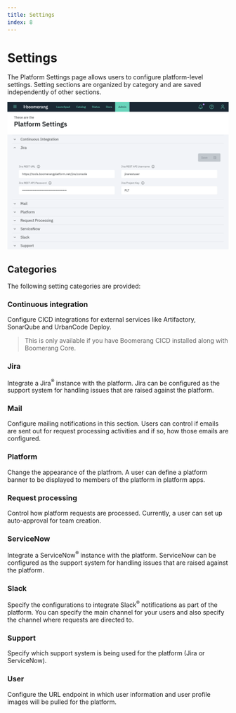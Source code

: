 ```yaml
---
title: Settings
index: 8
---
```


# Settings

The Platform Settings page allows users to configure platform-level settings. Setting sections are organized by category and are saved independently of other sections.

![Settings](./assets/img/settings/boomerangadmin_settings.png)

## Categories

The following setting categories are provided:

### Continuous integration

Configure CICD integrations for external services like Artifactory, SonarQube and UrbanCode Deploy.

> This is only available if you have Boomerang CICD installed along with Boomerang Core.

### Jira

Integrate a Jira<sup>®</sup> instance with the platform. Jira can be configured as the support system for handling issues that are raised against the platform.

### Mail

Configure mailing notifications in this section. Users can control if emails are sent out for request processing activities and if so, how those emails are configured.

### Platform

Change the appearance of the platfrom. A user can define a platform banner to be displayed to members of the platform in platform apps.

### Request processing

Control how platform requests are processed. Currently, a user can set up auto-approval for team creation.

### ServiceNow

Integrate a ServiceNow<sup>®</sup> instance with the platform. ServiceNow can be configured as the support system for handling issues that are raised against the platform.

### Slack

Specify the configurations to integrate Slack<sup>®</sup> notifications as part of the platform. You can specify the main channel for your users and also specify the channel where requests are directed to.

### Support

Specify which support system is being used for the platform (Jira or ServiceNow).

### User

Configure the URL endpoint in which user information and user profile images will be pulled for the platform.

